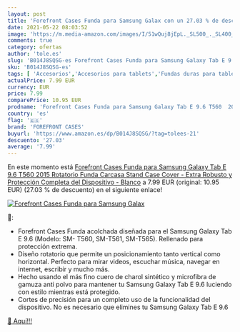 ```yaml
---
layout: post
title: 'Forefront Cases Funda para Samsung Galax con un 27.03 % de descuento'
date: 2021-05-22 08:03:52
image: 'https://m.media-amazon.com/images/I/51wQuj8jEpL._SL500_._SL400_.jpg'
comments: true
category: ofertas
author: 'tole.es'
slug: 'B014J8SQSG-es Forefront Cases Funda para Samsung Galaxy Tab E 9.6 T560...'
sku: 'B014J8SQSG-es'
tags: [ 'Accesorios','Accesorios para tablets','Fundas duras para tablets','Fundas para tablets','Informática','forefront cases','galaxy','samsung', ]
actualPrice: 7.99 EUR
currency: EUR
price: 7.99
comparePrice: 10.95 EUR
prodname: 'Forefront Cases Funda para Samsung Galaxy Tab E 9.6 T560  2015  Rotatorio Funda Carcasa Stand Case Cover - Extra Robusto y Protección Completa del Dispositivo - Blanco'
country: 'es'
flag: '🇪🇸'
brand: 'FOREFRONT CASES'
buyurl: 'https://www.amazon.es/dp/B014J8SQSG/?tag=tolees-21'
descuento: '27.03'
average: '7.99'
---
```


En este momento está [Forefront Cases Funda para Samsung Galaxy Tab E 9.6 T560  2015  Rotatorio Funda Carcasa Stand Case Cover - Extra Robusto y Protección Completa del Dispositivo - Blanco](https://www.amazon.es/dp/B014J8SQSG/?tag=tolees-21) a 7.99 EUR (original: 10.95 EUR) (27.03 %  de descuento) en el siguiente enlace!

[![Forefront Cases Funda para Samsung Galax](https://m.media-amazon.com/images/I/51wQuj8jEpL._SL500_._SL400_.jpg)](https://www.amazon.es/dp/B014J8SQSG/?tag=tolees-21)

🔎:

- Forefront Cases Funda acolchada diseñada para el Samsung Galaxy Tab E 9.6 (Modelo: SM- T560, SM-T561, SM-T565). Rellenado para protección extrema.
- Diseño rotatorio que permite un posicionamiento tanto vertical como horizontal. Perfecto para mirar videos, escuchar música, navegar en internet, escribir y mucho más.
- Hecho usando el más fino cuero de charol sintético y microfibra de gamuza anti polvo para mantener tu Samsung Galaxy Tab E 9.6 luciendo con estilo mientras está protegido.
- Cortes de precisión para un completo uso de la funcionalidad del dispositivo. No es necesario que elimines tu Samsung Galaxy Tab E 9.6

[🛒 Aquí!!!](https://www.amazon.es/dp/B014J8SQSG/?tag=tolees-21)
